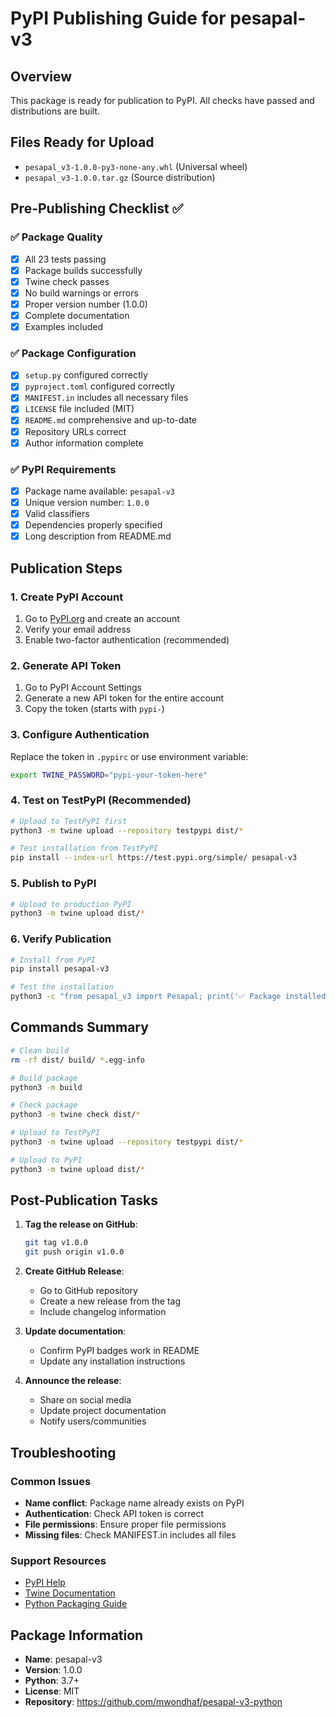# PyPI Publishing Guide for pesapal-v3

## Overview
This package is ready for publication to PyPI. All checks have passed and distributions are built.

## Files Ready for Upload
- `pesapal_v3-1.0.0-py3-none-any.whl` (Universal wheel)
- `pesapal_v3-1.0.0.tar.gz` (Source distribution)

## Pre-Publishing Checklist ✅

### ✅ Package Quality
- [x] All 23 tests passing
- [x] Package builds successfully 
- [x] Twine check passes
- [x] No build warnings or errors
- [x] Proper version number (1.0.0)
- [x] Complete documentation
- [x] Examples included

### ✅ Package Configuration
- [x] `setup.py` configured correctly
- [x] `pyproject.toml` configured correctly
- [x] `MANIFEST.in` includes all necessary files
- [x] `LICENSE` file included (MIT)
- [x] `README.md` comprehensive and up-to-date
- [x] Repository URLs correct
- [x] Author information complete

### ✅ PyPI Requirements
- [x] Package name available: `pesapal-v3`
- [x] Unique version number: `1.0.0`
- [x] Valid classifiers
- [x] Dependencies properly specified
- [x] Long description from README.md

## Publication Steps

### 1. Create PyPI Account
1. Go to [PyPI.org](https://pypi.org) and create an account
2. Verify your email address
3. Enable two-factor authentication (recommended)

### 2. Generate API Token
1. Go to PyPI Account Settings
2. Generate a new API token for the entire account
3. Copy the token (starts with `pypi-`)

### 3. Configure Authentication
Replace the token in `.pypirc` or use environment variable:
```bash
export TWINE_PASSWORD="pypi-your-token-here"
```

### 4. Test on TestPyPI (Recommended)
```bash
# Upload to TestPyPI first
python3 -m twine upload --repository testpypi dist/*

# Test installation from TestPyPI
pip install --index-url https://test.pypi.org/simple/ pesapal-v3
```

### 5. Publish to PyPI
```bash
# Upload to production PyPI
python3 -m twine upload dist/*
```

### 6. Verify Publication
```bash
# Install from PyPI
pip install pesapal-v3

# Test the installation
python3 -c "from pesapal_v3 import Pesapal; print('✅ Package installed successfully!')"
```

## Commands Summary

```bash
# Clean build
rm -rf dist/ build/ *.egg-info

# Build package
python3 -m build

# Check package
python3 -m twine check dist/*

# Upload to TestPyPI
python3 -m twine upload --repository testpypi dist/*

# Upload to PyPI
python3 -m twine upload dist/*
```

## Post-Publication Tasks

1. **Tag the release on GitHub**:
   ```bash
   git tag v1.0.0
   git push origin v1.0.0
   ```

2. **Create GitHub Release**:
   - Go to GitHub repository
   - Create a new release from the tag
   - Include changelog information

3. **Update documentation**:
   - Confirm PyPI badges work in README
   - Update any installation instructions

4. **Announce the release**:
   - Share on social media
   - Update project documentation
   - Notify users/communities

## Troubleshooting

### Common Issues
- **Name conflict**: Package name already exists on PyPI
- **Authentication**: Check API token is correct
- **File permissions**: Ensure proper file permissions
- **Missing files**: Check MANIFEST.in includes all files

### Support Resources
- [PyPI Help](https://pypi.org/help/)
- [Twine Documentation](https://twine.readthedocs.io/)
- [Python Packaging Guide](https://packaging.python.org/)

## Package Information
- **Name**: pesapal-v3
- **Version**: 1.0.0
- **Python**: 3.7+
- **License**: MIT
- **Repository**: https://github.com/mwondhaf/pesapal-v3-python
